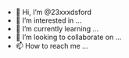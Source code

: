 - 👋 Hi, I’m @23xxxdsford
- 👀 I’m interested in ...
- 🌱 I’m currently learning ...
- 💞️ I’m looking to collaborate on ...
- 📫 How to reach me ...

<!---
23xxxdsford/23xxxdsford is a ✨ special ✨ repository because its `README.md` (this file) appears on your GitHub profile.
You can click the Preview link to take a look at your changes.
--->
